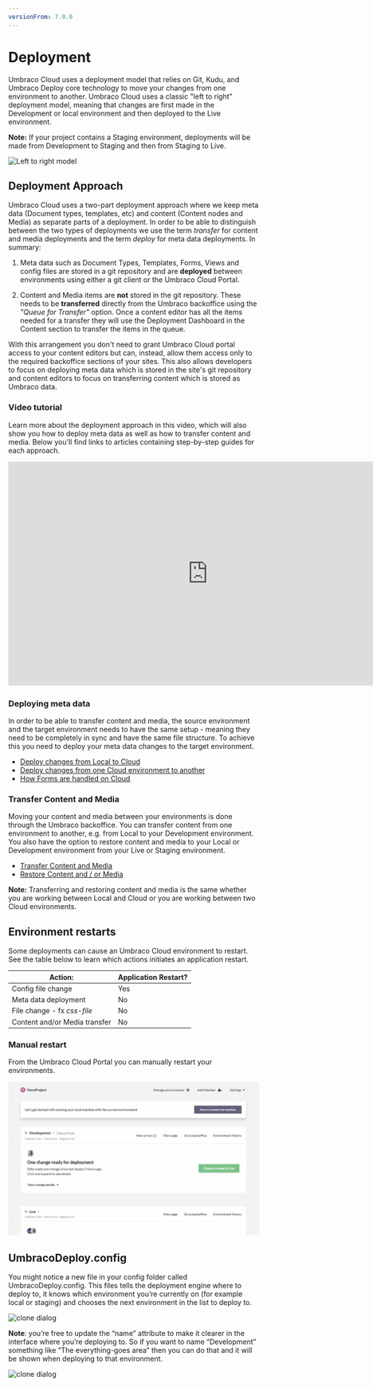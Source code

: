 ```yaml
---
versionFrom: 7.0.0
---
```


# Deployment
Umbraco Cloud uses a deployment model that relies on Git, Kudu, and Umbraco Deploy core technology to move your changes from one environment to another. Umbraco Cloud uses a classic "left to right" deployment model, meaning that changes are first made in the Development or local environment and then deployed to the Live environment.  

__Note:__ If your project contains a Staging environment, deployments will be made from Development to Staging and then from Staging to Live.

![Left to right model](images/left-to-right.png)

## Deployment Approach
Umbraco Cloud uses a two-part deployment approach where we keep meta data (Document types, templates, etc) and content (Content nodes and Media) as separate parts of a deployment. In order to be able to distinguish between the two types of deployments we use the term *transfer* for content and media deployments and the term *deploy* for meta data deployments.
In summary:

1. Meta data such as Document Types, Templates, Forms, Views and config files are stored in a git repository and are **deployed** between environments using either a git client or the Umbraco Cloud Portal.

2. Content and Media items are **not** stored in the git repository. These needs to be **transferred** directly from the Umbraco backoffice using the *"Queue for Transfer"* option. Once a content editor has all the items needed for a transfer they will use the Deployment Dashboard in the Content section to transfer the items in the queue.

With this arrangement you don't need to grant Umbraco Cloud portal access to your content editors but can, instead, allow them access only to the required backoffice sections of your sites. This also allows developers to focus on deploying meta data which is stored in the site's git repository and content editors to focus on transferring content which is stored as Umbraco data.

### Video tutorial

Learn more about the deployment approach in this video, which will also show you how to deploy meta data as well as how to transfer content and media. Below you'll find links to articles containing step-by-step guides for each approach.

<iframe width="800" height="450" src="https://www.youtube.com/embed/sjId_hN1ba0?rel=0" frameborder="0" allow="autoplay; encrypted-media" allowfullscreen></iframe>

### Deploying meta data
In order to be able to transfer content and media, the source environment and the target environment needs to have the same setup - meaning they need to be completely in sync and have the same file structure. To achieve this you need to deploy your meta data changes to the target environment. 

  - [Deploy changes from Local to Cloud](Local-to-Cloud)
  - [Deploy changes from one Cloud environment to another](Cloud-to-Cloud)
  - [How Forms are handled on Cloud](Umbraco-Forms-on-Cloud)

### Transfer Content and Media
Moving your content and media between your environments is done through the Umbraco backoffice. You can transfer content from one environment to another, e.g. from Local to your Development environment. You also have the option to restore content and media to your Local or Development environment from your Live or Staging environment.

  - [Transfer Content and Media](Content-Transfer)
  - [Restore Content and / or Media](Restoring-content)

**Note:** Transferring and restoring content and media is the same whether you are working between Local and Cloud or you are working between two Cloud environments. 

## Environment restarts
Some deployments can cause an Umbraco Cloud environment to restart. See the table below to learn which actions initiates an application restart.

|Action:                            |Application Restart? |
|-----------------------------------|---------------------|
|Config file change                 |Yes                  |
|Meta data deployment               |No                   |
|File change - fx _css-file_        |No                   |
|Content and/or Media transfer      |No                   |

### Manual restart
From the Umbraco Cloud Portal you can manually restart your environments. 

![Restart an environment](images/restart-environment.gif)

## UmbracoDeploy.config

You might notice a new file in your config folder called UmbracoDeploy.config. This files tells the deployment engine where to deploy to, it knows which environment you’re currently on (for example local or staging) and chooses the next environment in the list to deploy to.

![clone dialog](images/umbraco-deploy-config.png)

**Note**: you’re free to update the “name” attribute to make it clearer in the interface where you’re deploying to. So if you want to name “Development” something like “The everything-goes area” then you can do that and it will be shown when deploying to that environment.

![clone dialog](images/change-env-name.png)
